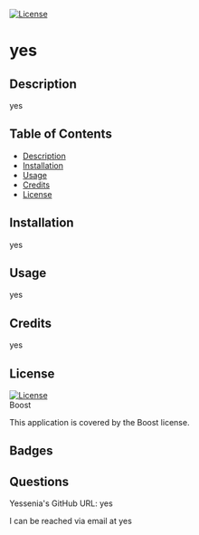 [![License](https://img.shields.io/badge/license-Boost-green)](./LICENSE)

  # yes

  ## Description
  yes
  
  ## Table of Contents

  - [Description](#description)
  - [Installation](#installation)
  - [Usage](#usage)
  - [Credits](#credits)
  - [License](#license)
  
  ## Installation
  yes

  ## Usage
  yes
 
  ## Credits
  yes
  
  ## License
 [![License](https://img.shields.io/badge/license--green)](./LICENSE)  
 Boost
  
 This application is covered by the Boost license. 

  ## Badges
  
  ## Questions
  Yessenia's GitHub URL: yes

  I can be reached via email at yes
